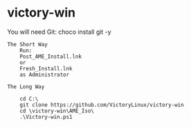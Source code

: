 # victory-win

You will need Git:
        choco install git -y

    The Short Way
        Run:
        Post_AME_Install.lnk
        or
        Fresh_Install.lnk
        as Administrator

    The Long Way
    
        cd C:\
        git clone https://github.com/VictoryLinux/victory-win
        cd \victory-win\AME_Iso\
        .\Victory-win.ps1
